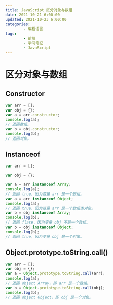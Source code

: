 ```yaml
---
title: JavaScript 区分对象与数组
date: 2021-10-21 6:00:00
updated: 2021-10-23 6:00:00
categories:
        - 编程语言
tags:
        - 前端
        - 学习笔记
        - JavaScript
---
```


# 区分对象与数组

## Constructor

```JavaScript
var arr = [];
var obj = {};
var a = arr.constructor;
console.log(a);
// 返回数组。
var b = obj.constructor;
console.log(b);
// 返回对象。
```

## Instanceof

```JavaScript
var arr = [];

var obj = {};

var a = arr instanceof Array;
console.log(a);
// 返回 true，因为变量 arr 是一个数组。
var a = arr instanceof Object;
console.log(a);
// 返回 true，因为变量 arr 是一个数组类对象。
var b = obj instanceof Array;
console.log(b);
// 返回 flase，因为变量 obj 不是一个数组。
var b = obj instanceof Object;
console.log(b);
// 返回 true，因为变量 obj 是一个对象。
```

## Object.prototype.toString.call()

```JavaScript
var arr = [];
var obj = {};
var a = Object.prototype.toString.call(arr);
console.log(a);
// 返回 object Array，即 arr 是一个数组。
var b = Object.prototype.toString.call(obj);
console.log(b);
// 返回 object Object，即 obj 是一个对象。
```
